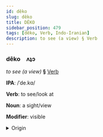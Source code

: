 ```yaml
---
id: dêko
slug: dêko
title: DÊKO
sidebar_position: 479
tags: [dêko, Verb, Indo-Iranian]
description: to see (a view) § Verb
---
```


### dêko&emsp;<span kind="abugida">ʌʇɔ</span>

*to see (a view)* **§** [Verb](../../tags/Verb)

**IPA**: /ˈde.kɑ/

**Verb**: to see/look at

**Noun**: a sight/view

**Modifier**: visible

<details>
    <summary>Origin</summary>
    Hindi देखा dekhā (perfective of देखना dekhnā) [d̪eːkʰäː]<br/>
    <em>Indo-Iranian Language Family</em>
</details>